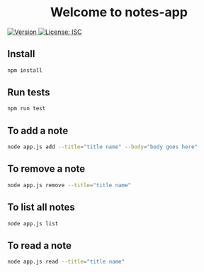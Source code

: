 <h1 align="center">Welcome to notes-app </h1>
<p>
  <a href="https://www.npmjs.com/package/notes-app" target="_blank">
    <img alt="Version" src="https://img.shields.io/npm/v/notes-app.svg">
  </a>
  <a href="#" target="_blank">
    <img alt="License: ISC" src="https://img.shields.io/badge/License-ISC-yellow.svg" />
  </a>
</p>

## Install

```sh
npm install
```

## Run tests

```sh
npm run test
```

## To add a note

```sh
node app.js add --title="title name" --body="body goes here"
```


## To remove a note

```sh
node app.js remove --title="title name" 
```


## To list all notes

```sh
node app.js list
```


## To read a note

```sh
node app.js read --title="title name"
```
